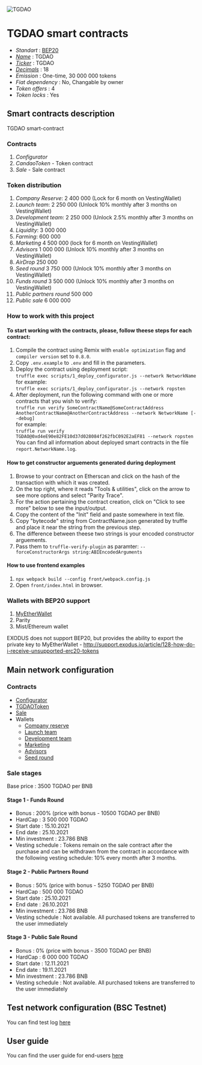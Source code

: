 ![TGDAO](logo.png "TGDAO Token")

# TGDAO smart contracts

* _Standart_        : [BEP20](https://github.com/binance-chain/BEPs/blob/master/BEP20.md)
* _[Name](https://github.com/binance-chain/BEPs/blob/master/BEP20.md#5111-name)_            : TGDAO
* _[Ticker](https://github.com/binance-chain/BEPs/blob/master/BEP20.md#5112-symbol)_          : TGDAO
* _[Decimals](https://github.com/binance-chain/BEPs/blob/master/BEP20.md#5113-decimals)_        : 18
* _Emission_        : One-time, 30 000 000 tokens
* _Fiat dependency_ : No, Changable by owner
* _Token offers_    : 4
* _Token locks_     : Yes

## Smart contracts description

TGDAO smart-contract

### Contracts
1. _Configurator_
2. _CandaoToken_ - Token contract
3. _Sale_ - Sale contract

### Token distribution
1. _Company Reserve_: 2 400 000 (Lock for 6 month on VestingWallet)
2. _Launch team_: 2 250 000 (Unlock 10% monthly after 3 months on VestingWallet)
3. _Development team_: 2 250 000 (Unlock 2.5% monthly after 3 months on VestingWallet)
4. _Liquidity_: 3 000 000
5. _Farming_: 600 000
6. _Marketing_ 4 500 000 (lock for 6 month on VestingWallet)
7. _Advisors_ 1 000 000 (Unlock 10% monthly after 3 months on VestingWallet)
8. _AirDrop_ 250 000
9. _Seed round_ 3 750 000 (Unlock 10% monthly after 3 months on VestingWallet)
10. _Funds round_ 3 500 000 (Unlock 10% monthly after 3 months on VestingWallet)
11. _Public partners round_ 500 000
12. _Public sale_ 6 000 000

### How to work with this project
#### To start working with the contracts, please, follow theese steps for each contract:
1. Compile the contract using Remix with `enable optimization` flag and `compiler version` set to `0.8.0`.
2. Copy `.env.example` to `.env` and fill in the parameters.
2. Deploy the contract using deployment script:  
   ```truffle exec scripts/1_deploy_configurator.js --network NetworkName```  
   for example:  
   ```truffle exec scripts/1_deploy_configurator.js --network ropsten```
3. After deployment, run the following command with one or more contracts that you wish to verify:  
    ```truffle run verify SomeContractName@SomeContractAddress AnotherContractName@AnotherContractAddress --network NetworkName [--debug]```  
    for example:  
    ```truffle run verify  TGDAO@0xd4eE90e82FE10d37d028084f262fbC092E2aEF81 --network ropsten```  
    You can find all information about deployed smart contracts in the file `report.NetworkName.log`.
#### How to get constructor arguements generated during deployment
1. Browse to your contract on Etherscan and click on the hash of the transaction with which it was created.
2. On the top right, where it reads "Tools & utilities", click on the arrow to see more options and select "Parity Trace".
3. For the action pertaining the contract creation, click on "Click to see more" below to see the input/output.
4. Copy the content of the "Init" field and paste somewhere in text file.
5. Copy "bytecode" string from ContractName.json generated by truffle and place it near the string from the previous step.
6. The difference between theese two strings is your encoded constructor arguements.
7. Pass them to `truffle-verify-plugin` as paramter: `--forceConstructorArgs string:ABIEncodedArguments`

#### How to use frontend examples
1. `npx webpack build --config front/webpack.config.js`
2. Open `front/index.html` in browser.

### Wallets with BEP20 support
1. [MyEtherWallet](https://www.myetherwallet.com)
2. Parity
3. Mist/Ethereum wallet

EXODUS does not support BEP20, but provides the ability to export the private key to MyEtherWallet - http://support.exodus.io/article/128-how-do-i-receive-unsupported-erc20-tokens

## Main network configuration

### Contracts
* [Configurator](https://bscscan.com/address/0x4f5e432adb7bfd035cef95f83efe9241752e5eaa#readContract)
* [TGDAOToken](https://bscscan.com/token/0xd97f5162649aefd645966a67d25912b7201c5250)
* [Sale](https://bscscan.com/address/0x1e051d51442ca3534fab5f3d1de405d5b0f1d90e#readContract)
* Wallets
  * [Company reserve](https://bscscan.com/address/0x8FFeC13A13010488d21eF3C239D7bD60C73c0Ed4#readContract)
  * [Launch team](https://bscscan.com/address/0x2b47d8a88cd9dd4f96c6ba67dd5e0dfc6c2b846f#readContract)
  * [Development team]( https://bscscan.com/address/0x49764dddc9a109537aa30d6a6a326e251cfa8dbc#readContract)
  * [Marketing](https://bscscan.com/address/0xfd31fae5b3a36c02f6ab5dc40f51b65e75edf2be#readContract)
  * [Advisors](https://bscscan.com/address/0x112553ef4509e37d24143c02dde89078c466300a#readContract)
  * [Seed round](https://bscscan.com/address/0xd52b4cccd8b748d8b8747e3ad673107d59fbe5ef#readContract)

### Sale stages
Base price                          : 3500 TGDAO per BNB

#### Stage 1 - Funds Round 
* Bonus                             : 200% (price with bonus - 10500 TGDAO per BNB)
* HardCap                           : 3 500 000 TGDAO
* Start date                        : 15.10.2021
* End date                          : 25.10.2021
* Min investment                    : 23.786 BNB
* Vesting schedule                  : Tokens remain on the sale contract after the purchase and can be withdrawn from the contract in accordance with the following vesting schedule: 10% every month after 3 months.

#### Stage 2 - Public Partners Round
* Bonus                             : 50% (price with bonus - 5250 TGDAO per BNB)
* HardCap                           : 500 000 TGDAO
* Start date                        : 25.10.2021
* End date                          : 26.10.2021
* Min investment                    : 23.786 BNB
* Vesting schedule                  : Not available. All purchased tokens are transferred to the user immediately

#### Stage 3 - Public Sale Round
* Bonus                             : 0% (price with bonus - 3500 TGDAO per BNB)
* HardCap                           : 6 000 000 TGDAO
* Start date                        : 12.11.2021
* End date                          : 19.11.2021
* Min investment                    : 23.786 BNB
* Vesting schedule                  : Not available. All purchased tokens are transferred to the user immediately

## Test network configuration (BSC Testnet)
You can find test log [here](docs/bsctestnet.log.md)

## User guide
You can find the user guide for end-users [here](docs/user.md)
